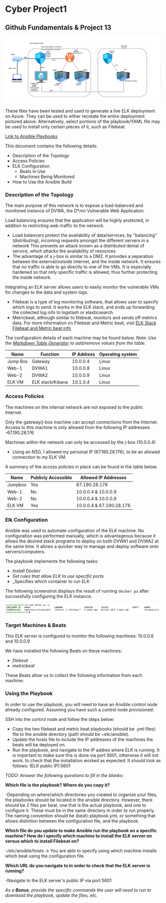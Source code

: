 # Cyber Project1
## Github Fundamentals & Project 13
![Azure VM Network Topology](https://github.com/abge0386/CyberProject1/blob/main/Images/Azure%20VM%20Diagram.png) 

These files have been tested and used to generate a live ELK deployment on Azure. They can be used to either recreate the entire deployment pictured above. Alternatively, select portions of the playbook/YAML file may be used to install only certain pieces of it, such as Filebeat.

  [Link to Ansible Playbooks](https://github.com/abge0386/CyberProject1/tree/main/Ansible)

This document contains the following details:
- Description of the Topology
- Access Policies
- ELK Configuration
  - Beats in Use
  - Machines Being Monitored
- How to Use the Ansible Build


### Description of the Topology

The main purpose of this network is to expose a load-balanced and monitored instance of DVWA, the D*mn Vulnerable Web Application.

Load balancing ensures that the application will be highly protected, in addition to restricting web-traffic to the network.
- Load balancers protect the availability of data/services, by "balancing" (distributing), incoming requests amongst the different servers in a network This prevents an attack known as a distributed denial of service, which attacks the availability of resources. 
- The advantage of a j-box is similar to a DMZ. It provides a separation between the external/outside internet, and the inside network.  It ensures that no traffic is able to go directly to one of the VMs. It is especially hardened so that only specific traffic is allowed, thus further protecting the inside network.

Integrating an ELK server allows users to easily monitor the vulnerable VMs for changes to the data and system logs.
- Filebeat is a type of log monitoring software, that allows user to specify which logs to send. It works in the ELK stack, and ends up forwarding the collected log info to logstash or elasticsearch.
- Metricbeat, although similar to filebeat, monitors and sends off metrics data.
For more information on Filebeat and Metric beat, visit [ELK Stack Filebeat and Metric beat info](https://www.elastic.co/guide/en/beats/filebeat/current/filebeat-overview.html)

The configuration details of each machine may be found below.
_Note: Use the [Markdown Table Generator](http://www.tablesgenerator.com/markdown_tables) to add/remove values from the table_.

| Name     | Function         | IP Address | Operating system |
|----------|------------------|------------|------------------|
| Jump Box | Gateway          | 10.0.0.4   | Linux            |
| Web-1    | DVWA1            | 10.0.0.8   | Linux            |
| Web-2    | DVWA2            | 10.0.0.9   | Linux            |
| ELK VM   | ELK stack/Kibana | 10.1.0.4   | Linux            |
### Access Policies

The machines on the internal network are not exposed to the public Internet. 

Only the gateway/j-box machine can accept connections from the Internet. Access to this machine is only allowed from the following IP addresses:
-67.190.28.176

Machines within the network can only be accessed by the j-box (10.0.0.4)
- Using an NSG, I allowed my personal IP (67.190.28.176), to be an allowed connection to my ELK VM.

A summary of the access policies in place can be found in the table below.

| Name    | Publicly Accessible | Allowed IP Addresses       |
|---------|---------------------|----------------------------|
| Jumpbox | Yes                 | 67.190.28.176              |
| Web-1   | No                  | 10.0.0.4 & 10.0.0.9      |
| Web-2   | No                  | 10.0.0.4 & 10.0.0.8      |
| ELK VM  | Yes                 | 10.0.0.4 & 67.190.28.176 |

### Elk Configuration

Ansible was used to automate configuration of the ELK machine. No configuration was performed manually, which is advantageous because it allows the desired stack programs to deploy on both DVWA1 and DVWA2 at the same time. It allows a quicker way to manage and deploy software onto servers/computers. 

The playbook implements the following tasks:
- _Install Docker_
- _Set rules that allow ELK to use specific ports_
- _Specifies which container to run ELK

The following screenshot displays the result of running `docker ps` after successfully configuring the ELK instance.

![docker ps](https://github.com/abge0386/CyberProject1/blob/main/Images/docker-ps.png)

### Target Machines & Beats
This ELK server is configured to monitor the following machines:
10.0.0.8 and 10.0.0.9

We have installed the following Beats on these machines:
- _filebeat_
- _metricbeat_

These Beats allow us to collect the following information from each machine:


### Using the Playbook
In order to use the playbook, you will need to have an Ansible control node already configured. Assuming you have such a control node provisioned: 

SSH into the control node and follow the steps below:
- Copy the two filebeat and metric beat playbooks (should be .yml files) file to the ansible directory (path should be ~etc/ansible).
- Update the hosts file to include the IP addresses of the machines the beats will be deployed on.
- Run the playbook, and navigate to the IP addres where ELK is running. It is important to make sure this is done via port 5601, otherwise it will not work. to check that the installation worked as expected. It should look as follows: (ELK public IP):5601

_TODO: Answer the following questions to fill in the blanks:_

**Which file is the playbook? Where do you copy it?** 

-Depending on where/which directories you created to organize your files, the playbooks should be located in the ansible directory. However, there should be 2 files per beat, one that is the actual playbook, and one to configure it. These must be in the same directory in order to run properly. The naming convention should be (beat)-playbook.yml, or something that allows distintion between the configuration file, and the playbook.

**Which file do you update to make Ansible run the playbook on a specific machine? How do I specify which machine to install the ELK server on versus which to install Filebeat on?**

-/etc/ansible/hosts -> You are able to specify using which machine installs which beat using the configuration file.

**Which URL do you navigate to in order to check that the ELK server is running?** 

-Navigate to the ELK server's public IP via port 5601

_As a **Bonus**, provide the specific commands the user will need to run to download the playbook, update the files, etc._
